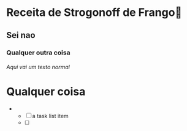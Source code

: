 # Receita de Strogonoff de Frango:chicken:

## Sei nao

### Qualquer outra coisa

###### Aqui vai um texto normal

# Qualquer coisa

- - [ ] a task list item
  - [ ] 



